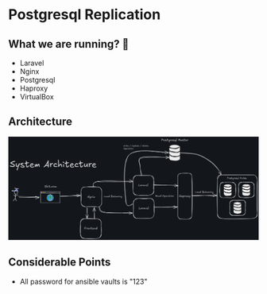 # Postgresql Replication

## What we are running? 🏃

- Laravel
- Nginx
- Postgresql
- Haproxy
- VirtualBox

## Architecture

![Postgresql replication](architecture.png)


## Considerable Points

- All password for ansible vaults is "123"
